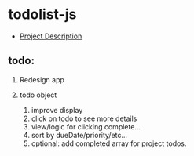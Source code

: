 # todolist-js

* [Project Description](https://www.theodinproject.com/lessons/javascript-todo-list)

## todo:
1. Redesign app

1. todo object
    1. improve display
    1. click on todo to see more details
    1. view/logic for clicking complete...
    1. sort by dueDate/priority/etc...
    1. optional: add completed array for project todos.

